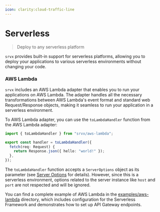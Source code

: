 ```yaml
---
icon: clarity:cloud-traffic-line
---
```


# Serverless

> Deploy to any serverless platform

`srvx` provides built-in support for serverless platforms, allowing you to deploy your applications to various serverless environments without changing your code.

### AWS Lambda

`srvx` includes an AWS Lambda adapter that enables you to run your applications on AWS Lambda. The adapter handles all the necessary transformations between AWS Lambda's event format and standard web Request/Response objects, making it seamless to run your application in a serverless environment.

To AWS Lambda adapter, you can use the `toLambdaHandler` function from the AWS Lambda adapter:

```ts
import { toLambdaHandler } from "srvx/aws-lambda";

export const handler = toLambdaHandler({
  fetch(req: Request) {
    return Response.json({ hello: "world!" });
  },
});
```

The `toLambdaHandler` function accepts a `ServerOptions` object as its parameter (see [Server Options](/guide/options) for details). However, since this is a serverless environment, options related to the server instance like `host` and `port` are not respected and will be ignored.

You can find a complete example of AWS Lambda in the [examples/aws-lambda](https://github.com/h3js/srvx/tree/main/examples/aws-lambda) directory, which includes configuration for the Serverless Framework and demonstrates how to set up API Gateway endpoints.
